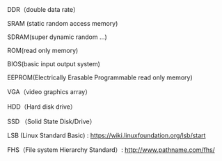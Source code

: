 DDR（double data rate）

SRAM (static random access memory)

SDRAM(super dynamic random ...)

ROM(read only memory)

BIOS(basic input output system)

EEPROM(Electrically Erasable Programmable read only memory)

VGA（video graphics array）

HDD（Hard disk drive）

SSD （Solid State Disk/Drive）

LSB (Linux Standard Basic) : https://wiki.linuxfoundation.org/lsb/start

FHS（File system Hierarchy Standard）: http://www.pathname.com/fhs/

